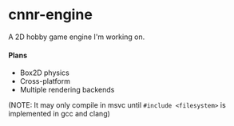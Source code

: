 # cnnr-engine

A 2D hobby game engine I'm working on.

#### Plans
* Box2D physics
* Cross-platform
* Multiple rendering backends

(NOTE: It may only compile in msvc until `#include <filesystem>` is implemented in gcc and clang)
